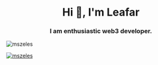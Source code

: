 <h1 align="center">Hi 👋, I'm Leafar</h1>
<h3 align="center">I am enthusiastic web3 developer.</h3>

<p align="left"> <img src="https://komarev.com/ghpvc/?username=leafaar&label=Profile%20views&color=0e75b6&style=flat" alt="mszeles" /> </p>

<p align="left"> <a href="https://twitter.com/leafarnft" target="blank"><img src="https://img.shields.io/twitter/follow/leafarnft?logo=twitter&style=for-the-badge" alt="mszeles" /></a> </p>
